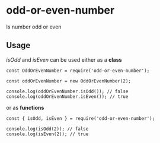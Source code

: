 # odd-or-even-number
Is number odd or even

## Usage
*isOdd* and *isEven* can be used either as a **class**
```
const OddOrEvenNumber = require('odd-or-even-number');

const oddOrEvenNumber = new OddOrEvenNumber(2);

console.log(oddOrEvenNumber.isOdd()); // false
console.log(oddOrEvenNumber.isEven()); // true
```
or as **functions**
```
const { isOdd, isEven } = require('odd-or-even-number');

console.log(isOdd(2)); // false
console.log(isEven(2)); // true
```
